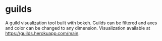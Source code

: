 # guilds

A guild visualization tool built with bokeh. Guilds can be filtered and axes and color can be changed to any dimension. Visualization available at https://guilds.herokuapp.com/main.